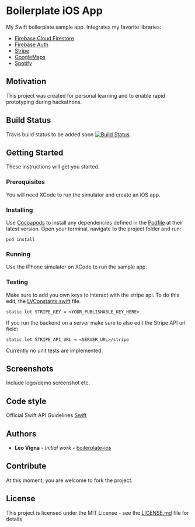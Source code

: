 # Boilerplate iOS App
My Swift boilerplate sample app.
Integrates my favorite libraries:
* [Firebase Cloud Firestore](https://firebase.google.com/products/firestore/)
* [Firebase Auth](https://firebase.google.com/products/auth/)
* [Stripe](http://stripe.com)
* [GoogleMaps](https://developers.google.com/maps/)
* [Spotify](https://beta.developer.spotify.com/documentation/ios-sdk/)
## Motivation
This project was created for personal learning and to enable rapid prototyping during hackathons.
## Build Status
Travis build status to be added soon
[![Build Status](https://travis-ci.org/lion9901/boilerplate-ios.svg?branch=master)](https://travis-ci.org/lion9901/boilerplate-ios).
## Getting Started
These instructions will get you started.
### Prerequisites
You will need XCode to run the simulator and create an iOS app.
### Installing
Use [Cocoapods](http://Cocoapods.org) to install any dependencies defined in the [Podfile](https://github.com/lion9901/boilerplate-ios/blob/master/Podfile) at their latest version.
Open your terminal, navigate to the project folder and run:
```
pod install
```
### Running
Use the iPhone simulator on XCode to run the sample app.
### Testing
Make sure to add you own keys to interact with the stripe api.
To do this edit, the [LVConstants.swift](https://github.com/lion9901/boilerplate-ios/blob/master/boilerplate/Utility/LVConstants.swift) file.
```
static let STRIPE_KEY = <YOUR_PUBLISHABLE_KEY_HERE>
```
If you run the backend on a server make sure to also edit the Stripe API url field:
```
static let STRIPE_API_URL = <SERVER_URL>/stripe
```
Currently no unit tests are implemented.
## Screenshots
Include logo/demo screenshot etc.
## Code style
Official Swift API Guidelines [Swift](https://swift.org/documentation/api-design-guidelines/)
## Authors

* **Leo Vigna** - *Initial work* - [boilerplate-ios](https://github.com/lion9901/boilerplate-ios)

## Contribute
At this moment, you are welcome to fork the project.
## License

This project is licensed under the MIT License - see the [LICENSE.md](https://github.com/lion9901/boilerplate-ios/blob/master/LICENSE.md) file for details
